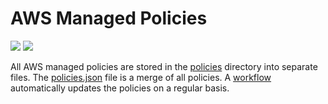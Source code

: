 # AWS Managed Policies

![](https://shields.io/date/1750056636.svg?label=last%20run)
![](https://shields.io/date/1750056636.svg?label=last%20updated)

All AWS managed policies are stored in the [policies](policies) directory into
separate files. The [policies.json](policies/policies.json) file is a merge of
all policies. A [workflow](.github/workflows/list-policies.yaml) automatically
updates the policies on a regular basis.
